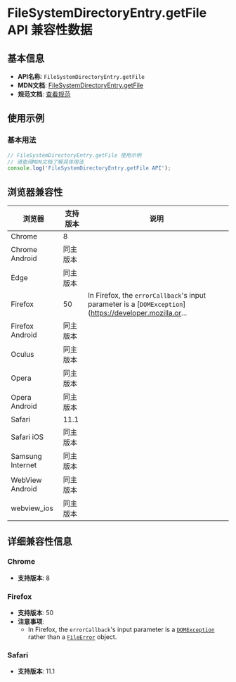 # FileSystemDirectoryEntry.getFile API 兼容性数据

## 基本信息

- **API名称**: `FileSystemDirectoryEntry.getFile`
- **MDN文档**: [FileSystemDirectoryEntry.getFile](https://developer.mozilla.org/docs/Web/API/FileSystemDirectoryEntry/getFile)
- **规范文档**: [查看规范](https://wicg.github.io/entries-api/#dom-filesystemdirectoryentry-getfile)

## 使用示例

### 基本用法

```javascript
// FileSystemDirectoryEntry.getFile 使用示例
// 请查阅MDN文档了解具体用法
console.log('FileSystemDirectoryEntry.getFile API');
```

## 浏览器兼容性

| 浏览器 | 支持版本 | 说明 |
|--------|----------|------|
| Chrome | 8 |  |
| Chrome Android | 同主版本 |  |
| Edge | 同主版本 |  |
| Firefox | 50 | In Firefox, the `errorCallback`'s input parameter is a [`DOMException`](https://developer.mozilla.or... |
| Firefox Android | 同主版本 |  |
| Oculus | 同主版本 |  |
| Opera | 同主版本 |  |
| Opera Android | 同主版本 |  |
| Safari | 11.1 |  |
| Safari iOS | 同主版本 |  |
| Samsung Internet | 同主版本 |  |
| WebView Android | 同主版本 |  |
| webview_ios | 同主版本 |  |

## 详细兼容性信息

### Chrome

- **支持版本**: 8

### Firefox

- **支持版本**: 50
- **注意事项**:
  - In Firefox, the `errorCallback`'s input parameter is a [`DOMException`](https://developer.mozilla.org/docs/Web/API/DOMException) rather than a [`FileError`](https://developer.mozilla.org/docs/Web/API/FileError) object.

### Safari

- **支持版本**: 11.1

